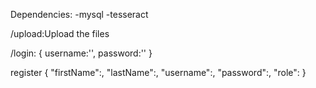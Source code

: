 Dependencies:
  -mysql
  -tesseract

/upload:Upload the files 


/login:
{
   username:'',
   password:''
}

register
{
    "firstName":,
    "lastName":,
    "username":,
    "password":,
    "role":
}
  
